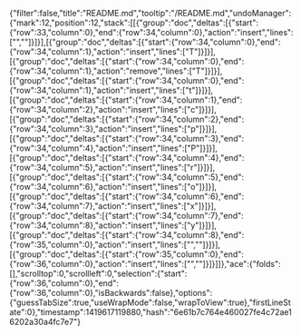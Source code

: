{"filter":false,"title":"README.md","tooltip":"/README.md","undoManager":{"mark":12,"position":12,"stack":[[{"group":"doc","deltas":[{"start":{"row":33,"column":0},"end":{"row":34,"column":0},"action":"insert","lines":["",""]}]}],[{"group":"doc","deltas":[{"start":{"row":34,"column":0},"end":{"row":34,"column":1},"action":"insert","lines":["T"]}]}],[{"group":"doc","deltas":[{"start":{"row":34,"column":0},"end":{"row":34,"column":1},"action":"remove","lines":["T"]}]}],[{"group":"doc","deltas":[{"start":{"row":34,"column":0},"end":{"row":34,"column":1},"action":"insert","lines":["t"]}]}],[{"group":"doc","deltas":[{"start":{"row":34,"column":1},"end":{"row":34,"column":2},"action":"insert","lines":["c"]}]}],[{"group":"doc","deltas":[{"start":{"row":34,"column":2},"end":{"row":34,"column":3},"action":"insert","lines":["p"]}]}],[{"group":"doc","deltas":[{"start":{"row":34,"column":3},"end":{"row":34,"column":4},"action":"insert","lines":["P"]}]}],[{"group":"doc","deltas":[{"start":{"row":34,"column":4},"end":{"row":34,"column":5},"action":"insert","lines":["r"]}]}],[{"group":"doc","deltas":[{"start":{"row":34,"column":5},"end":{"row":34,"column":6},"action":"insert","lines":["o"]}]}],[{"group":"doc","deltas":[{"start":{"row":34,"column":6},"end":{"row":34,"column":7},"action":"insert","lines":["x"]}]}],[{"group":"doc","deltas":[{"start":{"row":34,"column":7},"end":{"row":34,"column":8},"action":"insert","lines":["y"]}]}],[{"group":"doc","deltas":[{"start":{"row":34,"column":8},"end":{"row":35,"column":0},"action":"insert","lines":["",""]}]}],[{"group":"doc","deltas":[{"start":{"row":35,"column":0},"end":{"row":36,"column":0},"action":"insert","lines":["",""]}]}]]},"ace":{"folds":[],"scrolltop":0,"scrollleft":0,"selection":{"start":{"row":36,"column":0},"end":{"row":36,"column":0},"isBackwards":false},"options":{"guessTabSize":true,"useWrapMode":false,"wrapToView":true},"firstLineState":0},"timestamp":1419617119880,"hash":"6e61b7c764e460027fe4c72ae16202a30a4fc7e7"}